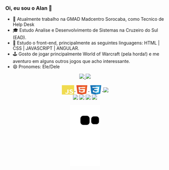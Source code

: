 ### Oi, eu sou o Alan 👻

- 💼 Atualmente trabalho na GMAD Madcentro Sorocaba, como Tecnico de Help Desk
- 🎓 Estudo Analise e Desenvolvimento de Sistemas na Cruzeiro do Sul (EAD).
- 🌱 Estudo o front-end, principalmente as seguintes linguagens: HTML | CSS | JAVASCRIPT | ANGULAR.
- 🕹️ Gosto de jogar principalmente World of Warcraft (pela horda!) e me aventuro em alguns outros jogos que acho interessante.
- 😄 Pronomes: Ele/Dele


<div align="center">
  <a href="https://github.com/alancritelli">
  <img height="180em" src="https://github-readme-stats.vercel.app/api?username=alancritelli&show_icons=true&theme=dark&include_all_commits=true&count_private=true"/>
  <img height="180em" src="https://github-readme-stats.vercel.app/api/top-langs/?username=alancritelli&layout=compact&langs_count=7&theme=dark"/>
</div>
  
<div style="display: inline_block" align="center"><br>
  <img align="center" alt="ahcc-js" height="30" width="40" src="https://raw.githubusercontent.com/devicons/devicon/master/icons/javascript/javascript-plain.svg">
  <img align="center" alt="ahcc-html" height="30" width="40" src="https://raw.githubusercontent.com/devicons/devicon/master/icons/html5/html5-original.svg">
  <img align="center" alt="ahcc-CSS" height="30" width="40" src="https://raw.githubusercontent.com/devicons/devicon/master/icons/css3/css3-original.svg">
  <img align="center" alta="ahcc-angular" heigth="30" width="40" src="https://cdn.jsdelivr.net/gh/devicons/devicon/icons/angularjs/angularjs-original.svg"/>
</div>
  
<div align="center"> 
    <a href="https://www.instagram.com/alancritelli/" target="_blank"><img src="https://img.shields.io/badge/-Instagram-%23E4405F?style=for-the-badge&logo=instagram&logoColor=white" target="_blank"></a>
    <a href = "mailto:alancritelli@gmail.com"><img src="https://img.shields.io/badge/Gmail-D14836?style=for-the-badge&logo=gmail&logoColor=white" target="_blank"></a>
    <a href="https://www.linkedin.com/in/ahcc/" target="_blank"><img src="https://img.shields.io/badge/-LinkedIn-%230077B5?style=for-the-badge&logo=linkedin&logoColor=white" target="_blank"></a> 
    <a href="https://api.whatsapp.com/send?phone=+5515996780959" target="_blank"><img src="https://img.shields.io/badge/WhatsApp-25D366?style=for-the-badge&logo=whatsapp&logoColor=white" target="_blank"></a> 
 
  ![Snake animation](https://github.com/alancritelli/alancritelli/blob/output/github-contribution-grid-snake.svg)
 
</div>
